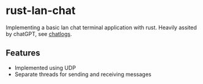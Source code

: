 # rust-lan-chat
Implementing a basic lan chat terminal application with rust. Heavily assited by chatGPT, see [chatlogs](https://chat.openai.com/share/88e2a73c-7fbd-4a4d-aa33-35f368448c92).

## Features
  -  Implemented using UDP
  -  Separate threads for sending and receiving messages
